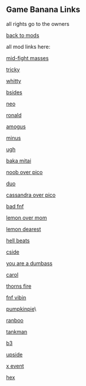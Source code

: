 ## Game Banana Links

all rights go to the owners

[back to mods](https://xentidoe.github.io/FNF-Mod-Menu/)

all mod links here:

[mid-fight masses](https://gamebanana.com/gamefiles/17646)

[tricky](https://gamebanana.com/gamefiles/17466)

[whitty](https://gamebanana.com/gamefiles/14570)

[bsides](https://gamebanana.com/gamefiles/13686)

[neo](https://gamebanana.com/gamefiles/15172)

[ronald](https://gamebanana.com/gamefiles/15351)

[amogus](https://gamebanana.com/skins/187462)

[minus](https://gamebanana.com/skins/186737)

[ugh](https://gamebanana.com/gamefiles/17077)

[baka mitai](https://gamebanana.com/gamefiles/17077)

[noob over pico](https://gamebanana.com/skins/189645)

[duo](https://gamebanana.com/gamefiles/14606)

[cassandra over pico](https://gamebanana.com/skins/185338)

[bad fnf](https://gamebanana.com/gamefiles/15933)

[lemon over mom](https://gamebanana.com/skins/188891)

[lemon dearest](https://gamebanana.com/skins/187288)

[hell beats](https://gamebanana.com/gamefiles/13979)

[cside](https://gamebanana.com/gamefiles/13928)

[you are a dumbass](https://www.youtube.com/watch?v=yVyRYKiX6q0)

[carol](https://gamebanana.com/gamefiles/15276)

[thorns fire](https://gamebanana.com/gamefiles/15757)

[fnf vibin](https://gamebanana.com/maps/214669)

[pumpkinpie](https://gamebanana.com/gamefiles/15416)\

[ranboo](https://gamebanana.com/skins/186895)

[tankman](https://gamebanana.com/skins/185177)

[b3](https://gamebanana.com/gamefiles/13933)

[upside](https://gamebanana.com/gamefiles/14943)

[x event](https://gamebanana.com/gamefiles/18152)

[hex](https://gamebanana.com/gamefiles/14942)
